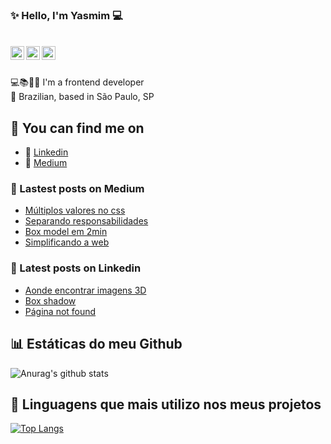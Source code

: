 ### ✨ Hello, I'm Yasmim 💻

</br>

<a href="https://www.linkedin.com/in/yasmim-barbosa/">
  <img align="left" alt="Mehdi's LinkdeIn" width="22px" src="https://cdn.jsdelivr.net/npm/simple-icons@v3/icons/linkedin.svg" />
</a>
<a href="https://www.behance.net/yasmimvieira3">
  <img align="left" alt="Behance" width="22px" src="https://cdn.jsdelivr.net/npm/simple-icons@3.6.1/icons/behance.svg" />
</a>
<a href="https://medium.com/@yasmim_95103">
  <img align="left" alt="Yasmim's medium" width="22px" src="https://cdn.jsdelivr.net/npm/simple-icons@3.6.1/icons/medium.svg" />
</a>

</br>
</br>

💻📚👨🏽‍ I'm a frontend developer 
</br>
🏡 Brazilian, based in São Paulo, SP 
  
## 🔎 You can find me on

- 🔗 [Linkedin](https://www.linkedin.com/in/yasmim-barbosa/)
- 📑 [Medium](https://yasmimv.medium.com/)

### 📜 Lastest posts on Medium

- [Múltiplos valores no css](https://yasmimv.medium.com/m%C3%BAltiplos-valores-no-css-52ca56d4441f)
- [Separando responsabilidades](https://yasmimv.medium.com/separando-responsabilidade-f9e297ea11e3)
- [Box model em 2min](https://yasmimv.medium.com/box-model-be86f65f602e)
- [Simplificando a web](https://yasmimv.medium.com/simplificando-a-web-b7948a7b1e68)

### 📄 Latest posts on Linkedin

- [Aonde encontrar imagens 3D](https://www.linkedin.com/feed/update/urn:li:activity:6765415405298176001/)
- [Box shadow](https://www.linkedin.com/feed/update/urn:li:activity:6763909966609842176/)
- [Página not found](https://www.linkedin.com/feed/update/urn:li:activity:6760998170756554752/)

## 📊 Estáticas do meu Github

![Anurag's github stats](https://github-readme-stats.vercel.app/api?username=YasmimVieira&show_icons=true&theme=tokyonight)
</br>

## 📴 Linguagens que mais utilizo nos meus projetos

[![Top Langs](https://github-readme-stats.vercel.app/api/top-langs/?username=YasmimVieira&layout=compact)](https://github.com/anuraghazra/github-readme-stats)
</br>

